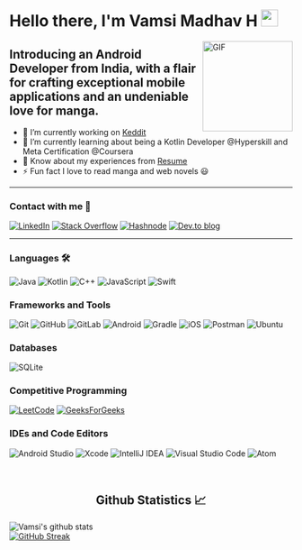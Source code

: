 # Hello there, I'm Vamsi Madhav H <img width="30px" height="30px" src="https://media.tenor.com/images/3b388fe03da271d2674faf85eb7c3fcd/tenor.gif" />

<img align="right" alt="GIF" height="160px" src="https://media.tenor.com/cdu8MIU0Mq0AAAAC/android-google-happy-google.gif" />

## Introducing an Android Developer from India, with a flair for crafting exceptional mobile applications and an undeniable love for manga. 
- 🔭 I’m currently working on [Keddit](https://github.com/vamsimadhav/Keddit) 
- 🌱 I’m currently learning about being a Kotlin Developer @Hyperskill and Meta Certification @Coursera 
- 📄 Know about my experiences from [Resume](https://drive.google.com/file/d/1PwuwRj4ahkCvNx8UimXrx1BIgOlEvDu1/view?usp=share_link)
- ⚡ Fun fact I love to read manga and web novels 😃

---

### Contact with me 📝

[![LinkedIn](https://img.shields.io/badge/linkedin-%230077B5.svg?style=for-the-badge&logo=linkedin&logoColor=white)](https://www.linkedin.com/in/vamsi-madhav-h/)
[![Stack Overflow](https://img.shields.io/badge/-Stackoverflow-FE7A16?style=for-the-badge&logo=stack-overflow&logoColor=white)](https://stackoverflow.com/users/17781370)
[![Hashnode](https://img.shields.io/badge/Hashnode-2962FF?style=for-the-badge&logo=hashnode&logoColor=white)](https://hashnode.com/@vamsimadhav)
[![Dev.to blog](https://img.shields.io/badge/dev.to-0A0A0A?style=for-the-badge&logo=dev.to&logoColor=white)](https://dev.to/vamsimadhav)

---

### Languages 🛠 

![Java](https://img.shields.io/badge/java-%23ED8B00.svg?style=for-the-badge&logo=java&logoColor=white)  ![Kotlin](https://img.shields.io/badge/kotlin-%237F52FF.svg?style=for-the-badge&logo=kotlin&logoColor=white)  ![C++](https://img.shields.io/badge/c++-%2300599C.svg?style=for-the-badge&logo=c%2B%2B&logoColor=white)  ![JavaScript](https://img.shields.io/badge/javascript-%23323330.svg?style=for-the-badge&logo=javascript&logoColor=%23F7DF1E)  ![Swift](https://img.shields.io/badge/swift-F54A2A?style=for-the-badge&logo=swift&logoColor=white)

### Frameworks and Tools

![Git](https://img.shields.io/badge/git-%23F05033.svg?style=for-the-badge&logo=git&logoColor=white)  ![GitHub](https://img.shields.io/badge/github-%23121011.svg?style=for-the-badge&logo=github&logoColor=white)  ![GitLab](https://img.shields.io/badge/gitlab-%23181717.svg?style=for-the-badge&logo=gitlab&logoColor=white)  ![Android](https://img.shields.io/badge/Android-3DDC84?style=for-the-badge&logo=android&logoColor=white)  ![Gradle](https://img.shields.io/badge/Gradle-02303A.svg?style=for-the-badge&logo=Gradle&logoColor=white)  ![iOS](https://img.shields.io/badge/iOS-000000?style=for-the-badge&logo=ios&logoColor=white)  ![Postman](https://img.shields.io/badge/Postman-FF6C37?style=for-the-badge&logo=postman&logoColor=white)  ![Ubuntu](https://img.shields.io/badge/Ubuntu-E95420?style=for-the-badge&logo=ubuntu&logoColor=white)  

### Databases 
![SQLite](https://img.shields.io/badge/sqlite-%2307405e.svg?style=for-the-badge&logo=sqlite&logoColor=white)

### Competitive Programming
[![LeetCode](https://img.shields.io/badge/LeetCode-000000?style=for-the-badge&logo=LeetCode&logoColor=#d16c06)](https://www.leetcode.com/v_a_m_s_i)  [![GeeksForGeeks](https://img.shields.io/badge/GeeksforGeeks-gray?style=for-the-badge&logo=geeksforgeeks&logoColor=35914c)](https://auth.geeksforgeeks.org/user/user/v_a_m_s_i)

### IDEs and Code Editors
![Android Studio](https://img.shields.io/badge/Android%20Studio-3DDC84.svg?style=for-the-badge&logo=android-studio&logoColor=white)  ![Xcode](https://img.shields.io/badge/Xcode-007ACC?style=for-the-badge&logo=Xcode&logoColor=white)  ![IntelliJ IDEA](https://img.shields.io/badge/IntelliJIDEA-000000.svg?style=for-the-badge&logo=intellij-idea&logoColor=white)  ![Visual Studio Code](https://img.shields.io/badge/Visual%20Studio%20Code-0078d7.svg?style=for-the-badge&logo=visual-studio-code&logoColor=white)  ![Atom](https://img.shields.io/badge/Atom-%2366595C.svg?style=for-the-badge&logo=atom&logoColor=white)

<br/>

 <h2 align="center"> Github Statistics 📈 </h2>
 
 <p align="center">
 
![Vamsi's github stats](https://github-readme-stats.vercel.app/api?username=vamsimadhav&theme=blue-green) <br>
[![GitHub Streak](http://github-readme-streak-stats.herokuapp.com?user=vamsimadhav&theme=onedark_duo&hide_border=true&date_format=M%20j%5B%2C%20Y%5D)](https://git.io/streak-stats) <br>
</p>



